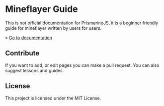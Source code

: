 # Mineflayer Guide

This is not official documentation for PrismarineJS, it is a beginner friendly guide for mineflayer written by users for users. 

» [Go to documentation](https://pix3lpirat3.github.io/mineflayer-guide/)


## Contribute
If you want to add, or edit pages you can make a pull request. You can also suggest lessons and guides.

## License

This project is licensed under the MIT License.